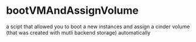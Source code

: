 bootVMAndAssignVolume
=====================

a scipt that allowed you to boot a new instances and assign a cinder volume (that was created with mutli backend storage) automatically
